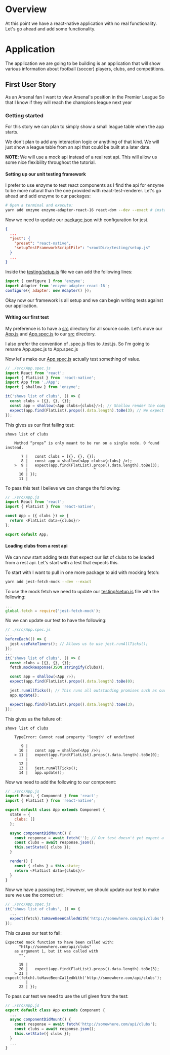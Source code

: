 # Overview 

At this point we have a react-native application with no real functionality. Let's go ahead and add some functionality.

# Application

The application we are going to be building is an application that will show various information about football (soccer) players, clubs, and competitions.

## First User Story

As an Arsenal fan
I want to view Arsenal's position in the Premier League
So that I know if they will reach the champions league next year

### Getting started

For this story we can plan to simply show a small league table when the app starts. 

We don't plan to add any interaction logic or anything of that kind. We will just show a league table from an api that could be
built at a later date. 

**NOTE**: We will use a mock api instead of a real rest api. This will allow us some nice flexibility throughout the tutorial.

#### Setting up our unit testing framework

I prefer to use enzyme to test react components as I find the api for enzyme to be more natural than the one provided with react-test-renderer. Let's go ahead and add enzyme to our packages:

```bash
# Open a terminal and execute:
yarn add enzyme enzyme-adapter-react-16 react-dom --dev --exact # installs enzyme, adapter and react-dom. Saving as dev dependencies with exact version numbers
```

Now we need to update our [package.json](./package.json) with configuration for jest.

```json
{
  ...
  "jest": {
    "preset": "react-native",
    "setupTestFrameworkScriptFile": "<rootDir>/testing/setup.js"
  }
  ...
}
``` 

Inside the [testing/setup.js](./testing/setup.js) file we can add the following lines:

```javascript
import { configure } from 'enzyme';
import Adapter from 'enzyme-adapter-react-16';
configure({ adapter: new Adapter() });
```
Okay now our framework is all setup and we can begin writing tests against our application. 

#### Writing our first test

My preference is to have a [src](./src) directory for all source code. Let's move our [App.js](src/App.js) and [App.spec.js](src/App.spec.js) to our [src](./src) directory.

I also prefer the convention of .spec.js files to .test.js. So I'm going to rename App.spec.js to App.spec.js

Now let's make our [App.spec.js](./src/App.spec.js) actually test something of value.

```javascript
// ./src/App.spec.js
import React from 'react';
import { FlatList } from 'react-native';
import App from './App';
import { shallow } from 'enzyme';

it('shows list of clubs', () => {
  const clubs = [{}, {}, {}];
  const app = shallow(<App clubs={clubs}/>); // Shallow render the component using enzyme
  expect(app.find(FlatList).props().data.length).toBe(3); // We expect to see 3 clubs in a flat list
});
```
This gives us our first failing test:

```
shows list of clubs

    Method “props” is only meant to be run on a single node. 0 found instead.

       7 |   const clubs = [{}, {}, {}];
       8 |   const app = shallow(<App clubs={clubs} />);
    >  9 |   expect(app.find(FlatList).props().data.length).toBe(3);
         |                             ^
      10 | });
      11 | 
```

To pass this test I believe we can change the following:

```javascript
// ./src/App.js
import React from 'react';
import { FlatList } from 'react-native';

const App = ({ clubs }) => {
  return <FlatList data={clubs}/>
};

export default App;
```

#### Loading clubs from a rest api

We can now start adding tests that expect our list of clubs to be loaded from a rest api. Let's start with a test that expects this.

To start with I want to pull in one more package to aid with mocking fetch: 

```bash
yarn add jest-fetch-mock --dev --exact
```

To use the mock fetch we need to update our [testing/setup.js](./testing/setup.js) file with the following:

```javascript
...
global.fetch = require('jest-fetch-mock');
```

No we can update our test to have the following:

```javascript
// ./src/App.spec.js
...
beforeEach(() => {
  jest.useFakeTimers(); // Allows us to use jest.runAllTicks();
});
...
it('shows list of clubs', () => {
  const clubs = [{}, {}, {}];
  fetch.mockResponse(JSON.stringify(clubs));

  const app = shallow(<App />);
  expect(app.find(FlatList).props().data.length).toBe(0);

  jest.runAllTicks(); // This runs all outstanding promises such as our fetch.
  app.update();

  expect(app.find(FlatList).props().data.length).toBe(3);
});
```

This gives us the failure of:

```
shows list of clubs

    TypeError: Cannot read property 'length' of undefined

       9 | 
      10 |   const app = shallow(<App />);
    > 11 |   expect(app.find(FlatList).props().data.length).toBe(0);
         |          ^
      12 | 
      13 |   jest.runAllTicks();
      14 |   app.update();
```

Now we need to add the following to our component:

```javascript
// ./src/App.js
import React, { Component } from 'react';
import { FlatList } from 'react-native';

export default class App extends Component {
  state = {
    clubs: []
  };

  async componentDidMount() {
    const response = await fetch(''); // Our test doesn't yet expect a url to be used hence we leave that out.
    const clubs = await response.json();
    this.setState({ clubs });
  }

  render() {
    const { clubs } = this.state;
    return <FlatList data={clubs}/>
  }
}
```

Now we have a passing test. However, we should update our test to make sure we use the correct url:

```javascript
// ./src/App.spec.js
it('shows list of clubs', () => {
  ...
  expect(fetch).toHaveBeenCalledWith('http://somewhere.com/api/clubs');
});
```

This causes our test to fail:

```
Expected mock function to have been called with:
      "http://somewhere.com/api/clubs"
    as argument 1, but it was called with
      "".

      19 | 
      20 |   expect(app.find(FlatList).props().data.length).toBe(3);
    > 21 |   expect(fetch).toHaveBeenCalledWith('http://somewhere.com/api/clubs');
         |                 ^
      22 | });
```

To pass our test we need to use the url given from the test:

```javascript
// ./src/App.js
export default class App extends Component {
  ...
  async componentDidMount() {
    const response = await fetch('http://somewhere.com/api/clubs');
    const clubs = await response.json();
    this.setState({ clubs });
  }
  ...
}
```